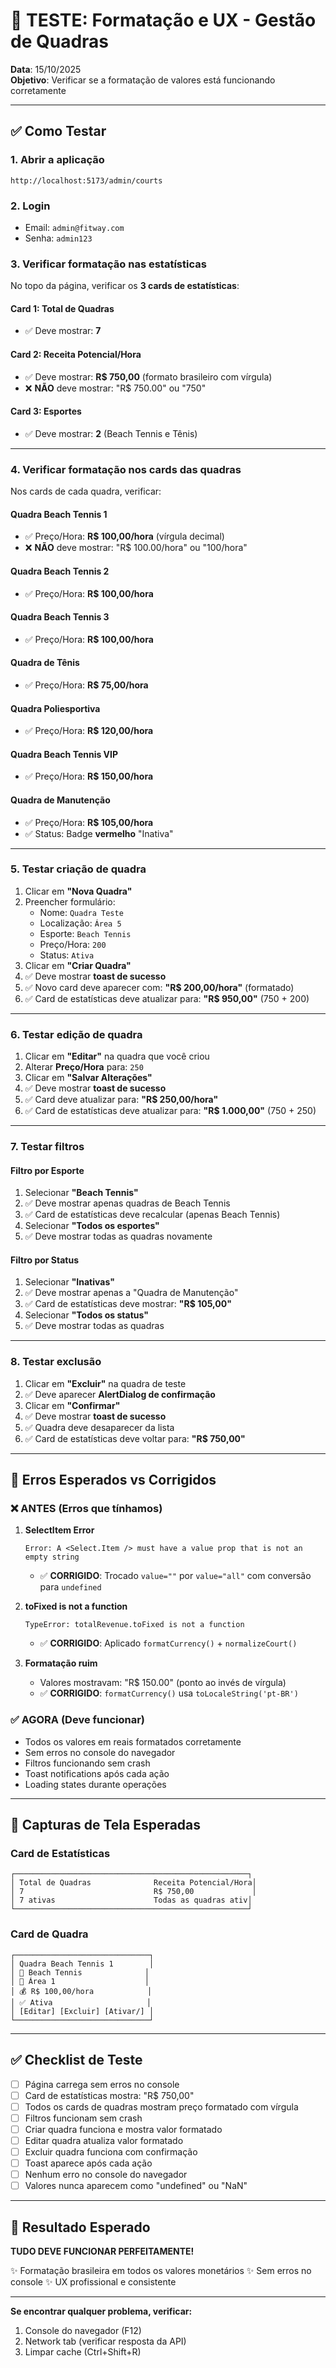 # 🧪 TESTE: Formatação e UX - Gestão de Quadras

**Data**: 15/10/2025  
**Objetivo**: Verificar se a formatação de valores está funcionando corretamente

---

## ✅ Como Testar

### 1. **Abrir a aplicação**
```
http://localhost:5173/admin/courts
```

### 2. **Login**
- Email: `admin@fitway.com`
- Senha: `admin123`

### 3. **Verificar formatação nas estatísticas**

No topo da página, verificar os **3 cards de estatísticas**:

#### Card 1: Total de Quadras
- ✅ Deve mostrar: **7**

#### Card 2: Receita Potencial/Hora
- ✅ Deve mostrar: **R$ 750,00** (formato brasileiro com vírgula)
- ❌ **NÃO** deve mostrar: "R$ 750.00" ou "750"

#### Card 3: Esportes
- ✅ Deve mostrar: **2** (Beach Tennis e Tênis)

---

### 4. **Verificar formatação nos cards das quadras**

Nos cards de cada quadra, verificar:

#### Quadra Beach Tennis 1
- ✅ Preço/Hora: **R$ 100,00/hora** (vírgula decimal)
- ❌ **NÃO** deve mostrar: "R$ 100.00/hora" ou "100/hora"

#### Quadra Beach Tennis 2
- ✅ Preço/Hora: **R$ 100,00/hora**

#### Quadra Beach Tennis 3
- ✅ Preço/Hora: **R$ 100,00/hora**

#### Quadra de Tênis
- ✅ Preço/Hora: **R$ 75,00/hora**

#### Quadra Poliesportiva
- ✅ Preço/Hora: **R$ 120,00/hora**

#### Quadra Beach Tennis VIP
- ✅ Preço/Hora: **R$ 150,00/hora**

#### Quadra de Manutenção
- ✅ Preço/Hora: **R$ 105,00/hora**
- ✅ Status: Badge **vermelho** "Inativa"

---

### 5. **Testar criação de quadra**

1. Clicar em **"Nova Quadra"**
2. Preencher formulário:
   - Nome: `Quadra Teste`
   - Localização: `Área 5`
   - Esporte: `Beach Tennis`
   - Preço/Hora: `200`
   - Status: `Ativa`
3. Clicar em **"Criar Quadra"**
4. ✅ Deve mostrar **toast de sucesso**
5. ✅ Novo card deve aparecer com: **"R$ 200,00/hora"** (formatado)
6. ✅ Card de estatísticas deve atualizar para: **"R$ 950,00"** (750 + 200)

---

### 6. **Testar edição de quadra**

1. Clicar em **"Editar"** na quadra que você criou
2. Alterar **Preço/Hora** para: `250`
3. Clicar em **"Salvar Alterações"**
4. ✅ Deve mostrar **toast de sucesso**
5. ✅ Card deve atualizar para: **"R$ 250,00/hora"**
6. ✅ Card de estatísticas deve atualizar para: **"R$ 1.000,00"** (750 + 250)

---

### 7. **Testar filtros**

#### Filtro por Esporte
1. Selecionar **"Beach Tennis"**
2. ✅ Deve mostrar apenas quadras de Beach Tennis
3. ✅ Card de estatísticas deve recalcular (apenas Beach Tennis)
4. Selecionar **"Todos os esportes"**
5. ✅ Deve mostrar todas as quadras novamente

#### Filtro por Status
1. Selecionar **"Inativas"**
2. ✅ Deve mostrar apenas a "Quadra de Manutenção"
3. ✅ Card de estatísticas deve mostrar: **"R$ 105,00"**
4. Selecionar **"Todos os status"**
5. ✅ Deve mostrar todas as quadras

---

### 8. **Testar exclusão**

1. Clicar em **"Excluir"** na quadra de teste
2. ✅ Deve aparecer **AlertDialog de confirmação**
3. Clicar em **"Confirmar"**
4. ✅ Deve mostrar **toast de sucesso**
5. ✅ Quadra deve desaparecer da lista
6. ✅ Card de estatísticas deve voltar para: **"R$ 750,00"**

---

## 🐛 Erros Esperados vs Corrigidos

### ❌ ANTES (Erros que tínhamos)

1. **SelectItem Error**
   ```
   Error: A <Select.Item /> must have a value prop that is not an empty string
   ```
   - ✅ **CORRIGIDO**: Trocado `value=""` por `value="all"` com conversão para `undefined`

2. **toFixed is not a function**
   ```
   TypeError: totalRevenue.toFixed is not a function
   ```
   - ✅ **CORRIGIDO**: Aplicado `formatCurrency()` + `normalizeCourt()`

3. **Formatação ruim**
   - Valores mostravam: "R$ 150.00" (ponto ao invés de vírgula)
   - ✅ **CORRIGIDO**: `formatCurrency()` usa `toLocaleString('pt-BR')`

### ✅ AGORA (Deve funcionar)

- Todos os valores em reais formatados corretamente
- Sem erros no console do navegador
- Filtros funcionando sem crash
- Toast notifications após cada ação
- Loading states durante operações

---

## 📸 Capturas de Tela Esperadas

### Card de Estatísticas
```
┌────────────────────────────────────────────────────┐
│ Total de Quadras              Receita Potencial/Hora│
│ 7                             R$ 750,00             │
│ 7 ativas                      Todas as quadras ativ│
└────────────────────────────────────────────────────┘
```

### Card de Quadra
```
┌──────────────────────────────┐
│ Quadra Beach Tennis 1        │
│ 🏐 Beach Tennis              │
│ 📍 Área 1                    │
│ 💰 R$ 100,00/hora            │
│ ✅ Ativa                     │
│ [Editar] [Excluir] [Ativar/] │
└──────────────────────────────┘
```

---

## ✅ Checklist de Teste

- [ ] Página carrega sem erros no console
- [ ] Card de estatísticas mostra: "R$ 750,00"
- [ ] Todos os cards de quadras mostram preço formatado com vírgula
- [ ] Filtros funcionam sem crash
- [ ] Criar quadra funciona e mostra valor formatado
- [ ] Editar quadra atualiza valor formatado
- [ ] Excluir quadra funciona com confirmação
- [ ] Toast aparece após cada ação
- [ ] Nenhum erro no console do navegador
- [ ] Valores nunca aparecem como "undefined" ou "NaN"

---

## 🎉 Resultado Esperado

**TUDO DEVE FUNCIONAR PERFEITAMENTE!**

✨ Formatação brasileira em todos os valores monetários
✨ Sem erros no console
✨ UX profissional e consistente

---

**Se encontrar qualquer problema, verificar:**
1. Console do navegador (F12)
2. Network tab (verificar resposta da API)
3. Limpar cache (Ctrl+Shift+R)
